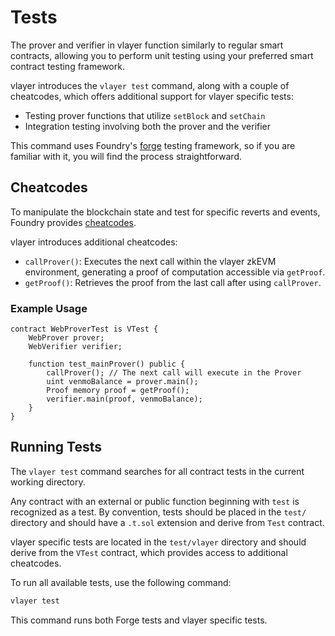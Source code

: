 # Tests

The prover and verifier in vlayer function similarly to regular smart contracts, allowing you to perform unit testing using your preferred smart contract testing framework.

vlayer introduces the `vlayer test` command, along with a couple of cheatcodes, which offers additional support for vlayer specific tests:
- Testing prover functions that utilize `setBlock` and `setChain`
- Integration testing involving both the prover and the verifier

This command uses Foundry's [forge](https://book.getfoundry.sh/forge/tests) testing framework, so if you are familiar with it, you will find the process straightforward.

## Cheatcodes
To manipulate the blockchain state and test for specific reverts and events, Foundry provides [cheatcodes](https://book.getfoundry.sh/forge/cheatcodes).

vlayer introduces additional cheatcodes:
- `callProver()`: Executes the next call within the vlayer zkEVM environment, generating a proof of computation accessible via `getProof`.
- `getProof()`: Retrieves the proof from the last call after using `callProver`.

### Example Usage

```solidity
contract WebProverTest is VTest {
    WebProver prover;
    WebVerifier verifier;

    function test_mainProver() public {
        callProver(); // The next call will execute in the Prover
        uint venmoBalance = prover.main();
        Proof memory proof = getProof();
        verifier.main(proof, venmoBalance);
    }
}
```

## Running Tests
The `vlayer test` command searches for all contract tests in the current working directory. 

Any contract with an external or public function beginning with `test` is recognized as a test. By convention, tests should be placed in the `test/` directory and should have a `.t.sol` extension and derive from `Test` contract.

vlayer specific tests are located in the `test/vlayer` directory and should derive from the `VTest` contract, which provides access to additional cheatcodes.

To run all available tests, use the following command:
```sh
vlayer test
```

This command runs both Forge tests and vlayer specific tests.
